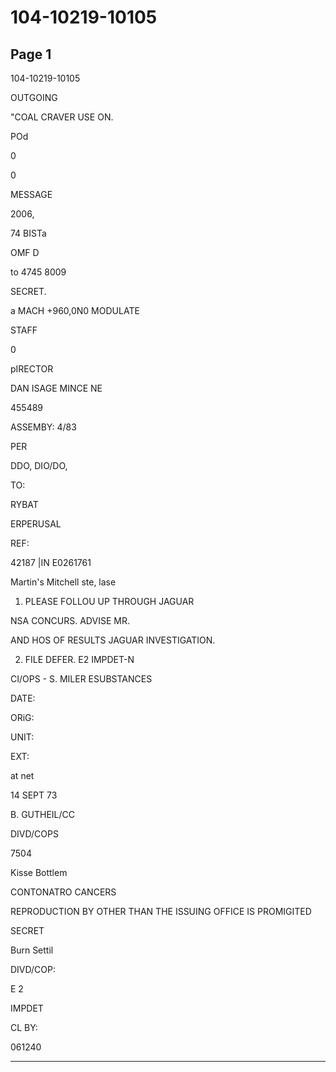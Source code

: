 # 104-10219-10105

## Page 1

104-10219-10105

OUTGOING

"COAL CRAVER USE ON.

POd

0

0

MESSAGE

2006,

74 BISTa

OMF D

to 4745 8009

SECRET.

a MACH +960,0N0 MODULATE

STAFF

0

pIRECTOR

DAN ISAGE MINCE NE

455489

ASSEMBY: 4/83

PER

DDO, DIO/DO,

TO:

RYBAT

ERPERUSAL

REF:

42187 |IN E0261761

Martin's Mitchell ste, lase

1. PLEASE FOLLOU UP THROUGH JAGUAR

NSA CONCURS. ADVISE MR.

AND HOS OF RESULTS JAGUAR INVESTIGATION.

2. FILE DEFER. E2 IMPDET-N

CI/OPS - S. MILER ESUBSTANCES

DATE:

ORiG:

UNIT:

EXT:

at net

14 SEPT 73

B. GUTHEIL/CC

DIVD/COPS

7504

Kisse Bottlem

CONTONATRO CANCERS

REPRODUCTION BY OTHER THAN THE ISSUING OFFICE IS PROMIGITED

SECRET

Burn Settil

DIVD/COP:

E 2

IMPDET

CL BY:

061240

---


